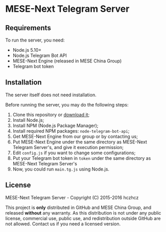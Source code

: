 MESE-Next Telegram Server
===

Requirements
---

To run the server, you need:

* Node.js 5.10+
* Node.js Telegram Bot API
* MESE-Next Engine (released in MESE China Group)
* Telegram bot token

Installation
---

The server itself does not need installation.

Before running the server, you may do the following steps:

1. Clone this repository or [download it](https://github.com/hczhcz/mese-next-telegram/archive/master.zip);
2. Install Node.js;
3. Install NPM (Node.js Package Manager);
4. Install required NPM packages: `node-telegram-bot-api`;
5. Get MESE-Next Engine from our group or by contacting us;
6. Put MESE-Next Engine under the same directory as MESE-Next Telegram Server's, and give it execution permission;
7. Edit `config.js` if you want to change some configurations;
8. Put your Telegram bot token in `token` under the same directory as MESE-Next Telegram Server's
9. Now, you could run `main.tg.js` using Node.js.

License
---

MESE-Next Telegram Server - Copyright (C) 2015-2016 hczhcz

This project is **only** distributed in GitHub and MESE China Group, and released **without** any warranty. As this distribution is not under any public license, commercial use, public use, and redistribution outside GitHub are not allowed. Contact us if you need a licensed version.
